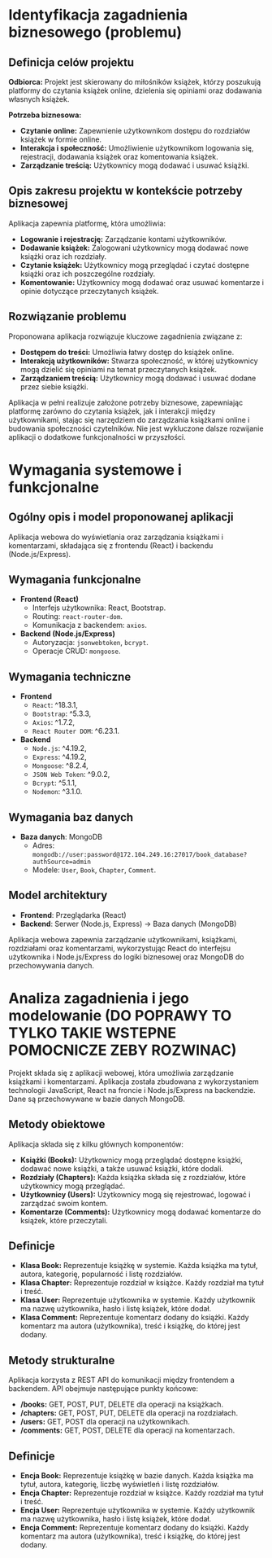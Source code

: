 
# Identyfikacja zagadnienia biznesowego (problemu)

## Definicja celów projektu

**Odbiorca:**
Projekt jest skierowany do miłośników książek, którzy poszukują platformy do czytania książek online, dzielenia się opiniami oraz dodawania własnych książek.

**Potrzeba biznesowa:**
- **Czytanie online:** Zapewnienie użytkownikom dostępu do rozdziałów książek w formie online.
- **Interakcja i społeczność:** Umożliwienie użytkownikom logowania się, rejestracji, dodawania książek oraz komentowania książek.
- **Zarządzanie treścią:** Użytkownicy mogą dodawać i usuwać książki.

## Opis zakresu projektu w kontekście potrzeby biznesowej

Aplikacja zapewnia platformę, która umożliwia:
- **Logowanie i rejestrację:** Zarządzanie kontami użytkowników.
- **Dodawanie książek:** Zalogowani użytkownicy mogą dodawać nowe książki oraz ich rozdziały.
- **Czytanie książek:** Użytkownicy mogą przeglądać i czytać dostępne książki oraz ich poszczególne rozdziały.
- **Komentowanie:** Użytkownicy mogą dodawać oraz usuwać komentarze i opinie dotyczące przeczytanych książek.

## Rozwiązanie problemu

Proponowana aplikacja rozwiązuje kluczowe zagadnienia związane z:
- **Dostępem do treści:** Umożliwia łatwy dostęp do książek online.
- **Interakcją użytkowników:** Stwarza społeczność, w której użytkownicy mogą dzielić się opiniami na temat przeczytanych książek.
- **Zarządzaniem treścią:** Użytkownicy mogą dodawać i usuwać dodane przez siebie książki.

Aplikacja w pełni realizuje założone potrzeby biznesowe, zapewniając platformę zarówno do czytania książek, jak i interakcji między użytkownikami, stając się narzędziem do zarządzania książkami online i budowania społeczności czytelników. Nie jest wykluczone dalsze rozwijanie aplikacji o dodatkowe funkcjonalności w przyszłości.


# Wymagania systemowe i funkcjonalne

## Ogólny opis i model proponowanej aplikacji
Aplikacja webowa do wyświetlania oraz zarządzania książkami i komentarzami, składająca się z frontendu (React) i backendu (Node.js/Express).

## Wymagania funkcjonalne
- **Frontend (React)**
    - Interfejs użytkownika: React, Bootstrap.
    - Routing: `react-router-dom`.
    - Komunikacja z backendem: `axios`.
- **Backend (Node.js/Express)**
    - Autoryzacja: `jsonwebtoken`, `bcrypt`.
    - Operacje CRUD: `mongoose`.

## Wymagania techniczne
- **Frontend**
    - `React`: ^18.3.1, 
    - `Bootstrap`: ^5.3.3, 
    - `Axios`: ^1.7.2, 
    - `React Router DOM`: ^6.23.1.
- **Backend**
    - `Node.js`: ^4.19.2,
    - `Express`: ^4.19.2,
    - `Mongoose`: ^8.2.4,
    - `JSON Web Token`: ^9.0.2,
    - `Bcrypt`: ^5.1.1, 
    - `Nodemon`: ^3.1.0.

## Wymagania baz danych
- **Baza danych**: MongoDB
    - Adres: `mongodb://user:password@172.104.249.16:27017/book_database?authSource=admin`
    - Modele: `User`, `Book`, `Chapter`, `Comment`.

## Model architektury
- **Frontend**: Przeglądarka (React)
- **Backend**: Serwer (Node.js, Express) → Baza danych (MongoDB)

Aplikacja webowa zapewnia zarządzanie użytkownikami, książkami, rozdziałami oraz komentarzami, wykorzystując React do interfejsu użytkownika i Node.js/Express do logiki biznesowej oraz MongoDB do przechowywania danych.

# Analiza zagadnienia i jego modelowanie (DO POPRAWY TO TYLKO TAKIE WSTEPNE POMOCNICZE ZEBY ROZWINAC)

Projekt składa się z aplikacji webowej, która umożliwia zarządzanie książkami i komentarzami. Aplikacja została zbudowana z wykorzystaniem technologii JavaScript, React na froncie i Node.js/Express na backendzie. Dane są przechowywane w bazie danych MongoDB.

## Metody obiektowe

Aplikacja składa się z kilku głównych komponentów:

- **Książki (Books):** Użytkownicy mogą przeglądać dostępne książki, dodawać nowe książki, a także usuwać książki, które dodali.
- **Rozdziały (Chapters):** Każda książka składa się z rozdziałów, które użytkownicy mogą przeglądać.
- **Użytkownicy (Users):** Użytkownicy mogą się rejestrować, logować i zarządzać swoim kontem.
- **Komentarze (Comments):** Użytkownicy mogą dodawać komentarze do książek, które przeczytali.

## Definicje

- **Klasa Book:** Reprezentuje książkę w systemie. Każda książka ma tytuł, autora, kategorię, popularność i listę rozdziałów.
- **Klasa Chapter:** Reprezentuje rozdział w książce. Każdy rozdział ma tytuł i treść.
- **Klasa User:** Reprezentuje użytkownika w systemie. Każdy użytkownik ma nazwę użytkownika, hasło i listę książek, które dodał.
- **Klasa Comment:** Reprezentuje komentarz dodany do książki. Każdy komentarz ma autora (użytkownika), treść i książkę, do której jest dodany.

## Metody strukturalne

Aplikacja korzysta z REST API do komunikacji między frontendem a backendem. API obejmuje następujące punkty końcowe:

- **/books:** GET, POST, PUT, DELETE dla operacji na książkach.
- **/chapters:** GET, POST, PUT, DELETE dla operacji na rozdziałach.
- **/users:** GET, POST dla operacji na użytkownikach.
- **/comments:** GET, POST, DELETE dla operacji na komentarzach.

## Definicje

- **Encja Book:** Reprezentuje książkę w bazie danych. Każda książka ma tytuł, autora, kategorię, liczbę wyświetleń i listę rozdziałów.
- **Encja Chapter:** Reprezentuje rozdział w książce. Każdy rozdział ma tytuł i treść.
- **Encja User:** Reprezentuje użytkownika w systemie. Każdy użytkownik ma nazwę użytkownika, hasło i listę książek, które dodał.
- **Encja Comment:** Reprezentuje komentarz dodany do książki. Każdy komentarz ma autora (użytkownika), treść i książkę, do której jest dodany.